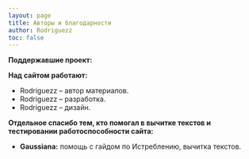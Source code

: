 ```yaml
---
layout: page
title: Авторы и благодарности
author: Rodriguezz
toc: false
---
```




**Поддержавшие проект:**

**Над сайтом работают:**

* Rodriguezz – автор материалов.
* Rodriguezz – разработка.
* Rodriguezz – дизайн.

**Отдельное спасибо тем, кто помогал в вычитке текстов и тестировании работоспособности сайта:**

* **Gaussiana:** помощь с гайдом по Истреблению, вычитка текстов.
